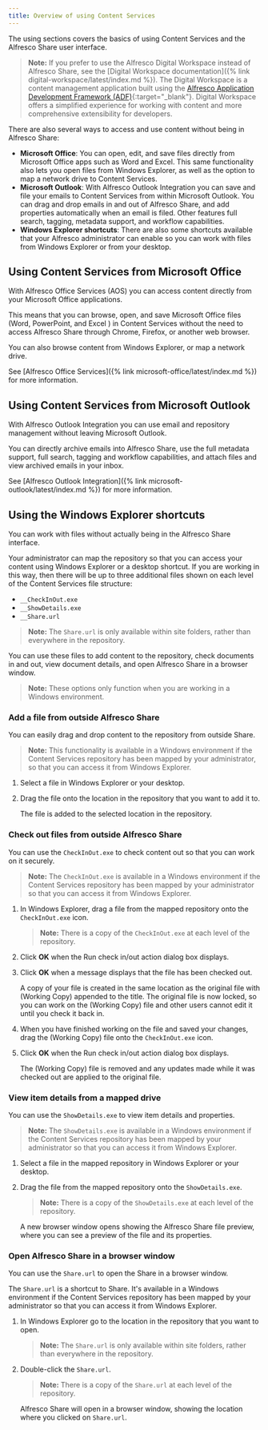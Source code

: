 ```yaml
---
title: Overview of using Content Services
---
```


The using sections covers the basics of using Content Services and the Alfresco Share user interface.

> **Note:** If you prefer to use the Alfresco Digital Workspace instead of Alfresco Share, see the [Digital Workspace documentation]({% link digital-workspace/latest/index.md %}). The Digital Workspace is a content management application built using the [Alfresco Application Development Framework (ADF)](https://www.alfresco.com/abn/adf/docs/){:target="_blank"}. Digital Workspace offers a simplified experience for working with content and more comprehensive extensibility for developers.

There are also several ways to access and use content without being in Alfresco Share:

* **Microsoft Office**: You can open, edit, and save files directly from Microsoft Office apps such as Word and Excel. This same functionality also lets you open files from Windows Explorer, as well as the option to map a network drive to Content Services.
* **Microsoft Outlook**: With Alfresco Outlook Integration you can save and file your emails to Content Services from within Microsoft Outlook. You can drag and drop emails in and out of Alfresco Share, and add properties automatically when an email is filed. Other features full search, tagging, metadata support, and workflow capabilities.
* **Windows Explorer shortcuts**: There are also some shortcuts available that your Alfresco administrator can enable so you can work with files from Windows Explorer or from your desktop.

## Using Content Services from Microsoft Office

With Alfresco Office Services (AOS) you can access content directly from your Microsoft Office applications.

This means that you can browse, open, and save Microsoft Office files (Word, PowerPoint, and Excel
) in Content Services without the need to access Alfresco Share through Chrome, Firefox, or another web browser.

You can also browse content from Windows Explorer, or map a network drive.

 See [Alfresco Office Services]({% link microsoft-office/latest/index.md %}) for more information.

## Using Content Services from Microsoft Outlook

With Alfresco Outlook Integration you can use email and repository management without leaving Microsoft Outlook.

You can directly archive emails into Alfresco Share, use the full metadata support, full search, tagging and workflow capabilities, and attach files and view archived emails in your inbox.

See [Alfresco Outlook Integration]({% link microsoft-outlook/latest/index.md %}) for more information.

## Using the Windows Explorer shortcuts

You can work with files without actually being in the Alfresco Share interface.

Your administrator can map the repository so that you can access your content using Windows Explorer or a desktop shortcut. If you are working in this way, then there will be up to three additional files shown on each level of the Content Services file structure:

* `__CheckInOut.exe`
* `__ShowDetails.exe`
* `__Share.url`

> **Note:** The `Share.url` is only available within site folders, rather than everywhere in the repository.

You can use these files to add content to the repository, check documents in and out, view document details, and open Alfresco Share in a browser window.

> **Note:** These options only function when you are working in a Windows environment.

### Add a file from outside Alfresco Share

You can easily drag and drop content to the repository from outside Share.

> **Note:** This functionality is available in a Windows environment if the Content Services repository has been mapped by your administrator, so that you can access it from Windows Explorer.

1. Select a file in Windows Explorer or your desktop.

2. Drag the file onto the location in the repository that you want to add it to.

    The file is added to the selected location in the repository.

### Check out files from outside Alfresco Share

You can use the `CheckInOut.exe` to check content out so that you can work on it securely.

> **Note:** The `CheckInOut.exe` is available in a Windows environment if the Content Services repository has been mapped by your administrator so that you can access it from Windows Explorer.

1. In Windows Explorer, drag a file from the mapped repository onto the `CheckInOut.exe` icon.

    > **Note:** There is a copy of the `CheckInOut.exe` at each level of the repository.

2. Click **OK** when the Run check in/out action dialog box displays.

3. Click **OK** when a message displays that the file has been checked out.

    A copy of your file is created in the same location as the original file with (Working Copy) appended to the title. The original file is now locked, so you can work on the (Working Copy) file and other users cannot edit it until you check it back in.

4. When you have finished working on the file and saved your changes, drag the (Working Copy) file onto the `CheckInOut.exe` icon.

5. Click **OK** when the Run check in/out action dialog box displays.

    The (Working Copy) file is removed and any updates made while it was checked out are applied to the original file.

### View item details from a mapped drive

You can use the `ShowDetails.exe` to view item details and properties.

> **Note:** The `ShowDetails.exe` is available in a Windows environment if the Content Services repository has been mapped by your administrator so that you can access it from Windows Explorer.

1. Select a file in the mapped repository in Windows Explorer or your desktop.

2. Drag the file from the mapped repository onto the `ShowDetails.exe`.

    > **Note:** There is a copy of the `ShowDetails.exe` at each level of the repository.

    A new browser window opens showing the Alfresco Share file preview, where you can see a preview of the file and its properties.

### Open Alfresco Share in a browser window

You can use the `Share.url` to open the Share in a browser window.

The `Share.url` is a shortcut to Share. It's available in a Windows environment if the Content Services repository has been mapped by your administrator so that you can access it from Windows Explorer.

1. In Windows Explorer go to the location in the repository that you want to open.

    > **Note:** The `Share.url` is only available within site folders, rather than everywhere in the repository.

2. Double-click the `Share.url`.

    > **Note:** There is a copy of the `Share.url` at each level of the repository.

    Alfresco Share will open in a browser window, showing the location where you clicked on `Share.url`.
